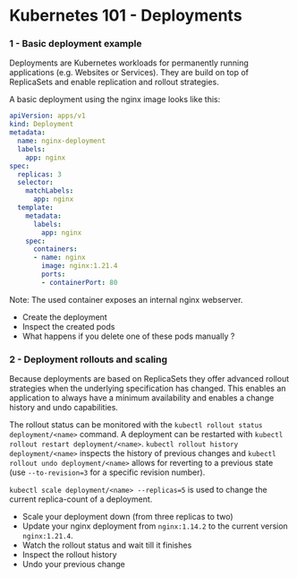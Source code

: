 # Kubernetes 101 - Deployments
 
### 1 - Basic deployment example

Deployments are Kubernetes workloads for permanently running applications (e.g. Websites or Services). They are build on top of ReplicaSets and enable replication and rollout strategies.

A basic deployment using the nginx image looks like this:

```yaml
apiVersion: apps/v1
kind: Deployment
metadata:
  name: nginx-deployment
  labels:
    app: nginx
spec:
  replicas: 3
  selector:
    matchLabels:
      app: nginx
  template:
    metadata:
      labels:
        app: nginx
    spec:
      containers:
      - name: nginx
        image: nginx:1.21.4
        ports:
        - containerPort: 80
```

Note: The used container exposes an internal nginx webserver.

- Create the deployment
- Inspect the created pods
- What happens if you delete one of these pods manually ?


### 2 - Deployment rollouts and scaling

Because deployments are based on ReplicaSets they offer advanced rollout strategies when the underlying specification has changed.
This enables an application to always have a minimum availability and enables a change history and undo capabilities.

The rollout status can be monitored with the `kubectl rollout status deployment/<name>` command.
A deployment can be restarted with `kubectl rollout restart deployment/<name>`.
`kubectl rollout history deployment/<name>` inspects the history of previous changes and `kubectl rollout undo deployment/<name>` allows for reverting to a previous state (use `--to-revision=3` for a specific revision number).

`kubectl scale deployment/<name> --replicas=5` is used to change the current replica-count of a deployment.

- Scale your deployment down (from three replicas to two)
- Update your nginx deployment from `nginx:1.14.2` to the current version `nginx:1.21.4`.
- Watch the rollout status and wait till it finishes
- Inspect the rollout history
- Undo your previous change




 
 
 
